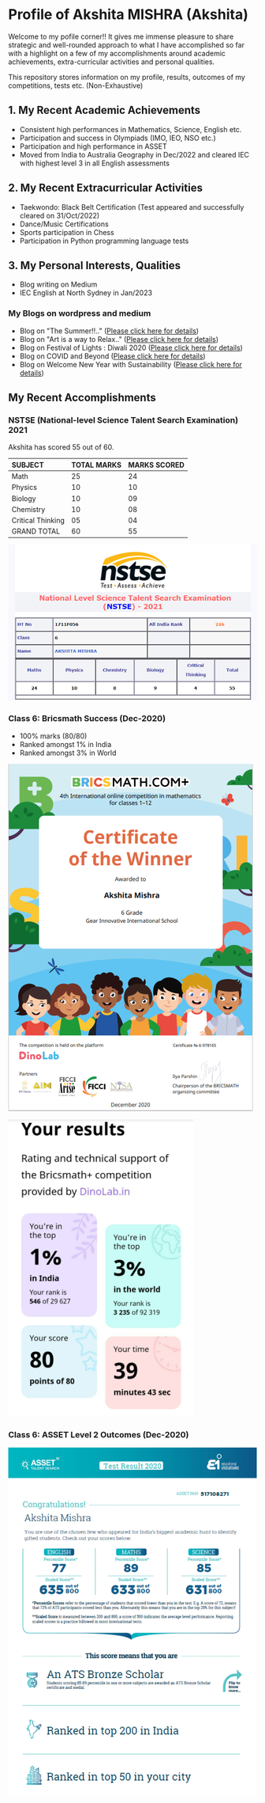 # Profile of Akshita MISHRA (Akshita)

Welcome to my pofile corner!! It gives me immense pleasure to share strategic and well-rounded approach to what I have accomplished so far with a highlight on a few of my accomplishments around academic achievements, extra-curricular activities and personal qualities. 

This repository stores information on my profile, results, outcomes of my competitions, tests etc. (Non-Exhaustive)

## 1. My Recent Academic Achievements

- Consistent high performances in Mathematics, Science, English etc.
- Participation and success in Olympiads (IMO, IEO, NSO etc.)
- Participation and high performance in ASSET
- Moved from India to Australia Geography in Dec/2022 and cleared IEC with highest level 3 in all English assessments

## 2. My Recent Extracurricular Activities

- Taekwondo: Black Belt Certification (Test appeared and successfully cleared on 31/Oct/2022)
- Dance/Music Certifications
- Sports participation in Chess
- Participation in Python programming language tests 

## 3. My Personal Interests, Qualities

- Blog writing on Medium
- IEC English at North Sydney in Jan/2023

### My Blogs on wordpress and medium

- Blog on "The Summer!!.." ([Please click here for details](https://mishra-akszita.medium.com/the-summer-ce489ba5be8e))
- Blog on "Art is a way to Relax.." ([Please click here for details](https://medium.com/@mishra.akszita/art-is-a-way-to-relax-178964c64a1c))
- Blog on Festival of Lights : Diwali 2020 ([Please click here for details](https://thinktoinnovate.wordpress.com/2020/12/15/happy-diwali-2020-festival-of-lights/))
- Blog on COVID and Beyond ([Please click here for details](https://thinktoinnovate.wordpress.com/2020/05/29/covid-and-beyond/))
- Blog on Welcome New Year with Sustainability ([Please click here for details](https://mishra-akszita.medium.com/welcome-new-year-with-sustainability-401fdf3fdbad))


## My Recent Accomplishments

### NSTSE (National-level Science Talent Search Examination) 2021 
Akshita has scored 55 out of 60.

SUBJECT           | TOTAL MARKS | MARKS SCORED|
:--               |:--          |:--          |
Math              | 25          | 24          |
Physics           | 10          | 10          |
Biology           | 10          | 09          |
Chemistry         | 10          | 08          |
Critical Thinking | 05          | 04          |
GRAND TOTAL       | 60          | 55          |

![Image1](/images/Akshita_NSTSE_2021.png)

### Class 6: Bricsmath Success (Dec-2020)

- 100% marks (80/80)
- Ranked amongst 1% in India
- Ranked amongst 3% in World

![Image1](/images/Image1.png)

![Image2](/images/Image2.png)

### Class 6: ASSET Level 2 Outcomes (Dec-2020)

![Image3](/images/Image3.png)
